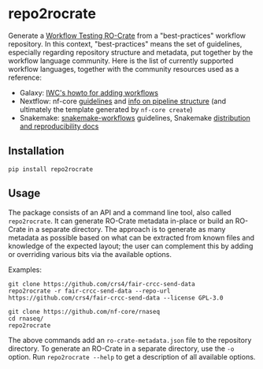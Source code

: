 # repo2rocrate

Generate a [Workflow Testing RO-Crate](https://crs4.github.io/life_monitor/workflow_testing_ro_crate) from a "best-practices" workflow repository. In this context, "best-practices" means the set of guidelines, especially regarding repository structure and metadata, put together by the workflow language community. Here is the list of currently supported workflow languages, together with the community resources used as a reference:

* Galaxy: [IWC's howto for adding workflows](https://github.com/galaxyproject/iwc/blob/main/workflows/README.md)
* Nextflow: nf-core [guidelines](https://nf-co.re/docs/contributing/guidelines) and [info on pipeline structure](https://nf-co.re/developers/adding_pipelines#nf-core-pipeline-structure) (and ultimately the template generated by `nf-core create`)
* Snakemake: [snakemake-workflows](https://github.com/snakemake-workflows/docs) guidelines, Snakemake [distribution and reproducibility docs](https://snakemake.readthedocs.io/en/stable/snakefiles/deployment.html)

## Installation

```
pip install repo2rocrate
```

## Usage

The package consists of an API and a command line tool, also called `repo2rocrate`. It can generate RO-Crate metadata in-place or build an RO-Crate in a separate directory. The approach is to generate as many metadata as possible based on what can be extracted from known files and knowledge of the expected layout; the user can complement this by adding or overriding various bits via the available options.

Examples:

```
git clone https://github.com/crs4/fair-crcc-send-data
repo2rocrate -r fair-crcc-send-data --repo-url https://github.com/crs4/fair-crcc-send-data --license GPL-3.0
```

```
git clone https://github.com/nf-core/rnaseq
cd rnaseq/
repo2rocrate
```

The above commands add an `ro-crate-metadata.json` file to the repository directory. To generate an RO-Crate in a separate directory, use the `-o` option. Run `repo2rocrate --help` to get a description of all available options.
